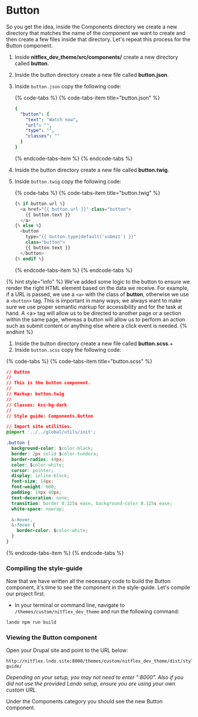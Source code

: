# Button

So you get the idea, inside the Components directory we create a new directory that matches the name of the component we want to create and then create a few files inside that directory. Let's repeat this process for the Button component.

1. Inside **nitflex_dev_theme/src/components/** create a new directory called **button**.
2. Inside the button directory create a new file called **button.json**.
3. Inside `button.json` copy the following code:

   {% code-tabs %}
   {% code-tabs-item title="button.json" %}
   ```yaml
   {
     "button": {
       "text": "Watch now",
       "url": "",
       "type": "",
       "classes": ""
     }
   }
   ```
   {% endcode-tabs-item %}
   {% endcode-tabs %}

4. Inside the button directory create a new file called **button.twig**.
5. Inside `button.twig` copy the following code:


   {% code-tabs %}
   {% code-tabs-item title="button.twig" %}
   ```php
   {% if button.url %}
     <a href="{{ button.url }}" class="button">
       {{ button.text }}
     </a>
   {% else %}
     <button
       type="{{ button.type|default('submit') }}"
       class="button">
       {{ button.text }}
     </button>
   {% endif %}
   ```
   {% endcode-tabs-item %}
   {% endcode-tabs %}

{% hint style="info" %}
We've added some logic to the button to ensure we render the right HTML element based on the data we receive. For example, if a URL is passed, we use a `<a>` with the class of **button**, otherwise we use a `<button>` tag.  This is important in many ways; we always want to make sure we use proper semantic markup for accessibility and for the task at hand.  A &lt;a&gt; tag will allow us to be directed to another page or a section within the same page, whereas a button will allow us to perform an action such as submit content or anything else where a click event is needed.
{% endhint %}

1. Inside the button directory create a new file called **button.scss**.+
2. Inside `button.scss` copy the following code:

{% code-tabs %}
{% code-tabs-item title="button.scss" %}
```css
// Button
//
// This is the button component.
//
// Markup: button.twig
//
// Classes: kss-bg-dark
//
// Style guide: Components.Button

// Import site utilities.
@import '../../global/utils/init';

.button {
  background-color: $color-black;
  border: 2px solid $color-tundora;
  border-radius: 44px;
  color: $color-white;
  cursor: pointer;
  display: inline-block;
  font-size: 14px;
  font-weight: 600;
  padding: 14px 40px;
  text-decoration: none;
  transition: border 0.125s ease, background-color 0.125s ease;
  white-space: nowrap;

  &:hover,
  &:focus {
    border-color: $color-white;
  }
}
```
{% endcode-tabs-item %}
{% endcode-tabs %}

### Compiling the style-guide

Now that we have written all the necessary code to build the Button component, it's time to see the component in the style-guide. Let's compile our project first.

* In your terminal or command line, navigate to `/themes/custom/nitflex_dev_theme` and run the following command:

```bash
lando npm run build
```

### Viewing the Button component

Open your Drupal site and point to the URL below:

```text
http://nitflex.lndo.site:8000/themes/custom/nitflex_dev_theme/dist/style-guide/
```

_Depending on your setup, you may not need to enter ":8000". Also if you did not use the provided Lando setup, ensure you are using your own custom URL._

Under the Components category you should see the new Button component.
